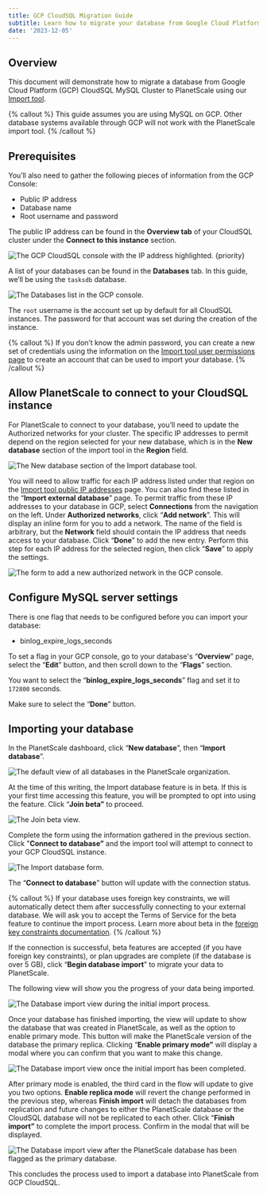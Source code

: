 ```yaml
---
title: GCP CloudSQL Migration Guide
subtitle: Learn how to migrate your database from Google Cloud Platform (GCP) CloudSQL MySQL Cluster into PlanetScale using our Import tool.
date: '2023-12-05'
---
```


## Overview

This document will demonstrate how to migrate a database from Google Cloud Platform (GCP) CloudSQL MySQL Cluster to PlanetScale using our [Import tool](/docs/imports/database-imports).

{% callout %}
This guide assumes you are using MySQL on GCP. Other database systems available through GCP will not work with the
PlanetScale import tool.
{% /callout %}

## Prerequisites

You’ll also need to gather the following pieces of information from the GCP Console:

- Public IP address
- Database name
- Root username and password

The public IP address can be found in the **Overview tab** of your CloudSQL cluster under the **Connect to this instance** section.

![The GCP CloudSQL console with the IP address highlighted. {priority}](/assets/docs/imports/gcp-cloudsql-migration-guide/the-gcp-cloudsql-console-with-the-ip-address-highlighted.png)

A list of your databases can be found in the **Databases** tab. In this guide, we’ll be using the `tasksdb` database.

![The Databases list in the GCP console.](/assets/docs/imports/gcp-cloudsql-migration-guide/the-databases-list-in-the-gcp-console.png)

The `root` username is the account set up by default for all CloudSQL instances. The password for that account was set during the creation of the instance.

{% callout %}
If you don’t know the admin password, you can create a new set of credentials using the information on the [Import
tool user permissions page](/docs/imports/import-tool-user-requirements) to create an account that can be used to
import your database.
{% /callout %}

## Allow PlanetScale to connect to your CloudSQL instance

For PlanetScale to connect to your database, you’ll need to update the Authorized networks for your cluster. The specific IP addresses to permit depend on the region selected for your new database, which is in the **New database** section of the import tool in the **Region** field.

![The New database section of the Import database tool.](/assets/docs/imports/gcp-cloudsql-migration-guide/the-database-import-tool-region.png)

You will need to allow traffic for each IP address listed under that region on the [Import tool public IP addresses](/docs/imports/import-tool-migration-addresses) page. You can also find these listed in the “**Import external database**” page. To permit traffic from these IP addresses to your database in GCP, select **Connections** from the navigation on the left. Under **Authorized networks**, click “**Add network**”. This will display an inline form for you to add a network. The name of the field is arbitrary, but the **Network** field should contain the IP address that needs access to your database. Click “**Done**” to add the new entry. Perform this step for each IP address for the selected region, then click “**Save**” to apply the settings.

![The form to add a new authorized network in the GCP console.](/assets/docs/imports/gcp-cloudsql-migration-guide/the-form-to-add-a-new-authorized-network-in-the-gcp-console.png)

## Configure MySQL server settings

There is one flag that needs to be configured before you can import your database:

- binlog_expire_logs_seconds

To set a flag in your GCP console, go to your database's “**Overview**” page, select the “**Edit**” button, and then scroll down to the “**Flags**” section.

You want to select the “**binlog_expire_logs_seconds**” flag and set it to `172800` seconds.

Make sure to select the “**Done**” button.

## Importing your database

In the PlanetScale dashboard, click “**New database**”, then “**Import database**”.

![The default view of all databases in the PlanetScale organization.](/assets/docs/imports/gcp-cloudsql-migration-guide/the-default-view-of-all-databases-in-the-planetscale-organization.png)

At the time of this writing, the Import database feature is in beta. If this is your first time accessing this feature, you will be prompted to opt into using the feature. Click “**Join beta”** to proceed.

![The Join beta view.](/assets/docs/imports/gcp-cloudsql-migration-guide/the-join-beta-view.png)

Complete the form using the information gathered in the previous section. Click "**Connect to database”** and the import tool will attempt to connect to your GCP CloudSQL instance.

![The Import database form.](/assets/docs/imports/gcp-cloudsql-migration-guide/the-import-database-form.png)

The “**Connect to database**” button will update with the connection status.

{% callout %}
If your database uses foreign key constraints, we will automatically detect them after successfully connecting to your external database. We will ask you to accept the Terms of Service for the beta feature to continue the import process. Learn more about beta in the [foreign key constraints documentation](/docs/concepts/foreign-key-constraints).
{% /callout %}

If the connection is successful, beta features are accepted (if you have foreign key constraints), or plan upgrades are complete (if the database is over 5 GB), click “**Begin database import**” to migrate your data to PlanetScale.

The following view will show you the progress of your data being imported.

![The Database import view during the initial import process.](/assets/docs/imports/gcp-cloudsql-migration-guide/the-database-import-view-during-the-initial-import-process.png)

Once your database has finished importing, the view will update to show the database that was created in PlanetScale, as well as the option to enable primary mode. This button will make the PlanetScale version of the database the primary replica. Clicking “**Enable primary mode”** will display a modal where you can confirm that you want to make this change.

![The Database import view once the initial import has been completed.](/assets/docs/imports/gcp-cloudsql-migration-guide/the-database-import-view-once-the-initial-import-has-been-completed.png)

After primary mode is enabled, the third card in the flow will update to give you two options. **Enable replica mode** will revert the change performed in the previous step, whereas **Finish import** will detach the databases from replication and future changes to either the PlanetScale database or the CloudSQL database will not be replicated to each other. Click “**Finish import”** to complete the import process. Confirm in the modal that will be displayed.

![The Database import view after the PlanetScale database has been flagged as the primary database.](/assets/docs/imports/gcp-cloudsql-migration-guide/the-database-import-view-after-the-planetscale-database-has-been-flagged-as-the-primary-database.png)

This concludes the process used to import a database into PlanetScale from GCP CloudSQL.

